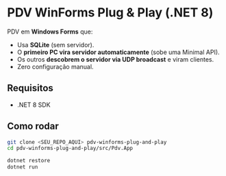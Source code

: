 # PDV WinForms Plug & Play (.NET 8)

PDV em **Windows Forms** que:
- Usa **SQLite** (sem servidor).
- O **primeiro PC vira servidor automaticamente** (sobe uma Minimal API).
- Os outros **descobrem o servidor via UDP broadcast** e viram clientes.
- Zero configuração manual.

## Requisitos

- .NET 8 SDK

## Como rodar

```bash
git clone <SEU_REPO_AQUI> pdv-winforms-plug-and-play
cd pdv-winforms-plug-and-play/src/Pdv.App

dotnet restore
dotnet run
